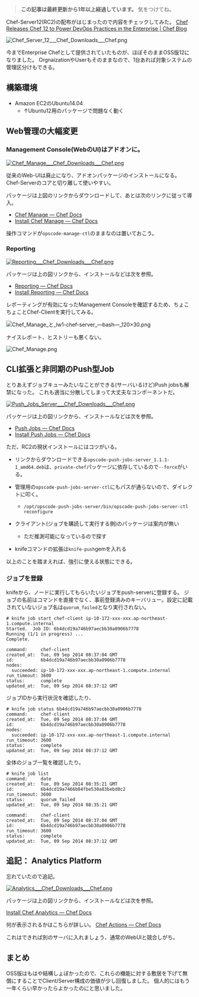 <!-- too_old -->
> **この記事は最終更新から1年以上経過しています。** 気をつけてね。

Chef-Server12(RC2)の配布がはじまったので内容をチェックしてみた。 [Chef Releases Chef 12 to Power DevOps Practices in the Enterprise | Chef Blog](http://www.getchef.com/blog/2014/09/08/chef-releases-chef-12-to-power-devops-practices-in-the-enterprise/ "Chef Releases Chef 12 to Power DevOps Practices in the Enterprise | Chef Blog")

![Chef_Server_12___Chef_Downloads___Chef.png](https://qiita-image-store.s3.amazonaws.com/0/7454/96e06620-a56c-69a0-66bd-3440fba27996.png "Chef_Server_12___Chef_Downloads___Chef.png")


今までEnterprise Chefとして提供されていたものが、ほぼそのままOSS版12になりました。
OrgnaizationやUserもそのままなので、1台あれば対象システムの管理区分けもできる。


## 構築環境

- Amazon EC2のUbuntu14.04
    - ↑Ubuntu12用のパッケージで問題なく動く


## Web管理の大幅変更 

### Management Console(WebのUI)はアドオンに。

[![Chef_Manage___Chef_Downloads___Chef.png](https://qiita-image-store.s3.amazonaws.com/0/7454/535a6d4d-7d36-b311-7e01-35c6418b347b.png "Chef_Manage___Chef_Downloads___Chef.png")](http://downloads.getchef.com/chef-manage/)



従来のWeb-UIは廃止になり、アドオンパッケージのインストールになる。Chef-Serverのコアと切り離して使いやすい。

パッケージは上図のリンクからダウンロードして、あとは次のリンクに従って導入。

- [Chef Manage — Chef Docs](http://docs.getchef.com/manager.html "Chef Manage — Chef Docs")
- [Install Chef Manage — Chef Docs](http://docs.getchef.com/install_manager.html "Install Chef Manage — Chef Docs")

操作コマンドが`opscode-manage-ctl`のままなのは置いておこう。

### Reporting

[![Reporting___Chef_Downloads___Chef.png](https://qiita-image-store.s3.amazonaws.com/0/7454/39fcd446-808f-33f1-8b3a-3ae6b280b383.png "Reporting___Chef_Downloads___Chef.png")](http://downloads.getchef.com/reporting/)

パッケージは上の図リンクから、インストールなどは次を参照。

- [Reporting — Chef Docs](http://docs.getchef.com/reporting.html "Reporting — Chef Docs")
- [Install Reporting — Chef Docs](http://docs.getchef.com/install_reporting.html "Install Reporting — Chef Docs")


レポーティングが有効になったManagement Consoleを確認するため、ちょこちょことChef-Clientを実行してみる。

![Chef_Manage_と_lw1-chef-server_—_bash_—_120×30.png](https://qiita-image-store.s3.amazonaws.com/0/7454/e5c660d3-f83b-f77f-ac6b-2f5753eb0b2b.png "Chef_Manage_と_lw1-chef-server_—_bash_—_120×30.png")

ナイスレポート、ヒストリーも悪くない。

![Chef_Manage.png](https://qiita-image-store.s3.amazonaws.com/0/7454/30b89316-9610-1a24-9ce7-afd949347f51.png "Chef_Manage.png")


## CLI拡張と非同期のPush型Job

とりあえずジョブキューみたいなことができる(サーバいるけど)Push jobsも解禁になった。
これも適当に分散してしまって大丈夫なコンポーネントだ。

[![Push_Jobs_Server___Chef_Downloads___Chef.png](https://qiita-image-store.s3.amazonaws.com/0/7454/86c11408-108e-d407-07c5-6938dd88ee1d.png "Push_Jobs_Server___Chef_Downloads___Chef.png")](http://downloads.getchef.com/push-jobs-server/)

パッケージは上の図リンクから、インストールなどは次を参照。

- [Push Jobs — Chef Docs](http://docs.getchef.com/push_jobs.html "Push Jobs — Chef Docs")
- [Install Push Jobs — Chef Docs](http://docs.getchef.com/install_push_jobs.html "Install Push Jobs — Chef Docs")


ただ、RC2の現状インストールにはコツがいる。

- リンクからダウンロードできる`opscode-push-jobs-server_1.1.1-1_amd64.deb`は、`private-chef`パッケージに依存しているので`--force`がいる。

- 管理用の`opscode-push-jobs-server-ctl`にもパスが通らないので、ダイレクトに叩く。
    - `/opt/opscode-push-jobs-server/bin/opscode-push-jobs-server-ctl reconfigure`

- クライアント(ジョブを購読して実行する側)のパッケージは案内が無い
    - ただ推測可能になっているので探す
- knifeコマンドの拡張は`knife-push`gemを入れる

以上のことを踏まえれば、強引に使える状態にできる。


### ジョブを登録

knifeから、ノードに実行してもらいたいジョブをpush-serverに登録する。
ジョブの名前はコマンドを直接でなく、事前登録済みのキーバリュー。設定に記載されていないジョブ名は`quorum_failed`となり実行されない。

```shell:
# knife job start chef-client ip-10-172-xxx-xxx.ap-northeast-1.compute.internal
Started.  Job ID: 6b4dcd19a746b97aecbb30a0906b7778
Running (1/1 in progress) ...
Complete.

command:     chef-client
created_at:  Tue, 09 Sep 2014 08:37:04 GMT
id:          6b4dcd19a746b97aecbb30a0906b7778
nodes:
  succeeded: ip-10-172-xxx-xxx.ap-northeast-1.compute.internal
run_timeout: 3600
status:      complete
updated_at:  Tue, 09 Sep 2014 08:37:12 GMT

```

ジョブIDから実行状況を確認したり、

```
# knife job status 6b4dcd19a746b97aecbb30a0906b7778
command:     chef-client
created_at:  Tue, 09 Sep 2014 08:37:04 GMT
id:          6b4dcd19a746b97aecbb30a0906b7778
nodes:
  succeeded: ip-10-172-xxx-xxx.ap-northeast-1.compute.internal
run_timeout: 3600
status:      complete
updated_at:  Tue, 09 Sep 2014 08:37:12 GMT
```

全体のジョブ一覧を確認したり。


```shell:
# knife job list
command:     date
created_at:  Tue, 09 Sep 2014 08:35:21 GMT
id:          6b4dcd19a7466b04fbe530a83bebd0c2
run_timeout: 3600
status:      quorum_failed
updated_at:  Tue, 09 Sep 2014 08:35:21 GMT

command:     chef-client
created_at:  Tue, 09 Sep 2014 08:37:04 GMT
id:          6b4dcd19a746b97aecbb30a0906b7778
run_timeout: 3600
status:      complete
updated_at:  Tue, 09 Sep 2014 08:37:12 GMT
```


## 追記： Analytics Platform

忘れていたので追記。

[![Analytics___Chef_Downloads___Chef.png](https://qiita-image-store.s3.amazonaws.com/0/7454/ea780abc-f539-77b1-8fc5-f04e67e1b897.png "Analytics___Chef_Downloads___Chef.png")](http://downloads.getchef.com/analytics/ubuntu/#/)

パッケージは上の図リンクから、インストールなどは次を参照。

[Install Chef Analytics — Chef Docs](http://docs.getchef.com/install_analytics.html "Install Chef Analytics — Chef Docs")

何が表示されるかはこちらが詳しい。
[Chef Actions — Chef Docs](http://docs.getchef.com/actions.html "Chef Actions — Chef Docs")


これはできれば別のサーバに入れましょう、通常のWebUIと競合しがち。



## まとめ

OSS版はもはや結構しょぼかったので、これらの機能に対する敷居を下げて無償にすることでClient/Server構成の価値が少し回復しました。
個人的にはもう一年くらい早かったらよかったのにと思いました。

